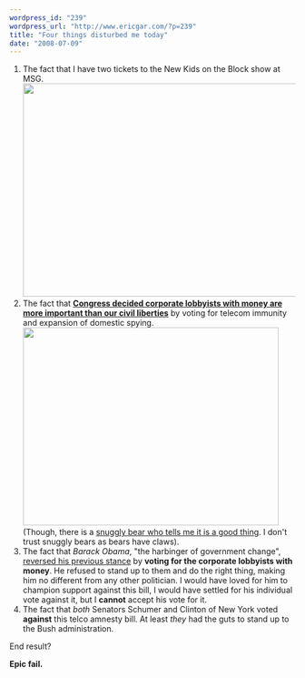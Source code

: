 ```yaml
---
wordpress_id: "239"
wordpress_url: "http://www.ericgar.com/?p=239"
title: "Four things disturbed me today"
date: "2008-07-09"
---
```

<ol>
	<li> The fact that I have two tickets to the New Kids on the Block show at MSG.
<a href='/uploads/2008/07/img_0240-modified-1.jpg'><img src="/uploads/2008/07/img_0240-modified-1.jpg" alt="" title="img_0240-modified-1" width="500" height="375" class="alignnone size-full wp-image-240" /></a>
</li>
	<li>The fact that <strong><a href="http://www.nytimes.com/2008/07/10/washington/10fisa.html">Congress decided corporate lobbyists with money are more important than our civil liberties</a></strong> by voting for telecom immunity and expansion of domestic spying.
<a href='/uploads/2008/07/humblebushqj3.jpg'><img src="/uploads/2008/07/humblebushqj3.jpg" alt="" title="humblebushqj3" width="450" height="348" class="alignnone size-full wp-image-241" /></a>
(Though, there is a <a href="http://www.markfiore.com/spies_who_love_you_0">snuggly bear who tells me it is a good thing</a>. I don't trust snuggly bears as bears have claws).
</li>
	<li>The fact that <em>Barack Obama</em>, "the harbinger of government change", <a href="http://thecaucus.blogs.nytimes.com/2008/07/09/blogtalk-obamas-fisa-vote/">reversed his previous stance</a> by <strong>voting for the corporate lobbyists with money</strong>. He refused to stand up to them and do the right thing, making him no different from any other politician. I would have loved for him to champion support against this bill, I would have settled for his individual vote against it, but I <strong>cannot</strong> accept his vote for it.
</li>
	<li>The fact that <em>both</em> Senators Schumer and Clinton of New York voted <strong>against</strong> this telco amnesty bill. At least <em>they</em> had the guts to stand up to the Bush administration.</li>
</ol>

End result?

<strong>Epic fail.</strong>


